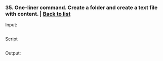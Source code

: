### <a id='task_35'>35. One-liner command. Create a folder and create a text file with content.</a>  |  [Back to list](#back_to_list)

Input:
``` bash

```

Script
```

```

Output:
```

```
